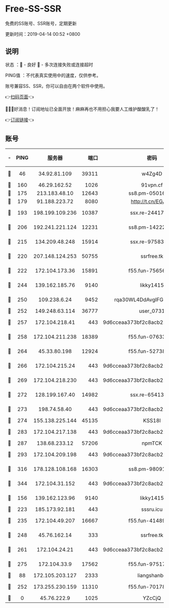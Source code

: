 # Free-SS-SSR

免费的SS账号、SSR账号，定期更新

更新时间：2019-04-14 00:52 +0800

## 说明

状态     ：🙂 - 良好 🙁 - 多次连接失败或连接超时

PING值   ：不代表真实使用中的速度，仅供参考。

账号兼容SS、SSR，你可以自由在两个软件中使用。

👉[扫码页面](https://liesauer.github.io/Free-SS-SSR/)👈

🎉🎉🎉好消息！订阅地址已全面开放！麻麻再也不用担心我要人工维护酸酸乳了！

👉[订阅链接](https://www.liesauer.net/yogurt/subscribe?ACCESS_TOKEN=DAYxR3mMaZAsaqUb)👈

## 账号

|-|PING|服务器|端口|密码|加密方式|区域|
|:----:|:----:|:-----:|-----:|:----:|:----:|:----:|
|🙂|46|34.92.81.109|39311|w4Zg4D|chacha20-ietf|US|
|🙂|160|46.29.162.52|1026|91vpn.cf|rc4-md5|RU|
|🙂|175|213.183.48.10|12643|ss8.pm-05016472|rc4-md5|RU|
|🙂|179|91.188.223.72|8080|http://t.cn/EGJIyrl|rc4-md5|RU|
|🙂|193|198.199.109.236|10387|ssx.re-24417709|aes-256-cfb|US|
|🙂|206|192.241.221.124|12231|ss8.pm-14222787|aes-256-cfb|US|
|🙂|215|134.209.48.248|15914|ssx.re-97583974|aes-256-cfb|US|
|🙂|220|207.148.124.253|50755|ssrfree.tk|aes-256-cfb|SG|
|🙂|222|172.104.173.36|15891|f55.fun-75656736|aes-256-cfb|SG|
|🙂|244|139.162.185.76|9140|likky1415|aes-256-cfb|DE|
|🙂|250|109.238.6.24|9452|rqa30WL4DdAvgIFG6Fs3znzTa|aes-256-cfb|FR|
|🙂|252|149.248.63.114|36777|user_0731|chacha20|CA|
|🙂|257|172.104.218.41|443|9d6cceaa373bf2c8acb22e60b6a58be6|aes-256-cfb|US|
|🙂|258|172.104.211.238|18389|f55.fun-07633664|aes-256-cfb|US|
|🙂|264|45.33.80.198|12924|f55.fun-52738007|aes-256-cfb|US|
|🙂|266|172.104.215.24|443|9d6cceaa373bf2c8acb22e60b6a58be6|aes-256-cfb|US|
|🙂|269|172.104.218.230|443|9d6cceaa373bf2c8acb22e60b6a58be6|aes-256-cfb|US|
|🙂|272|128.199.167.40|14982|ssx.re-65413948|aes-256-cfb|SG|
|🙂|273|198.74.58.40|443|9d6cceaa373bf2c8acb22e60b6a58be6|aes-256-cfb|US|
|🙂|274|155.138.225.144|45135|KSS18l|rc4-md5|US|
|🙂|283|172.104.217.138|443|9d6cceaa373bf2c8acb22e60b6a58be6|aes-256-cfb|US|
|🙂|287|138.68.233.12|57206|npmTCK|rc4-md5|US|
|🙂|293|172.104.209.198|443|9d6cceaa373bf2c8acb22e60b6a58be6|aes-256-cfb|US|
|🙂|316|178.128.108.168|16303|ss8.pm-98091873|aes-256-cfb|SG|
|🙂|344|172.104.31.152|443|9d6cceaa373bf2c8acb22e60b6a58be6|aes-256-cfb|US|
|🙂|156|139.162.123.96|9140|likky1415|aes-256-cfb|JP|
|🙂|223|185.173.92.181|443|sssru.icu|rc4-md5|RU|
|🙂|235|172.104.49.207|16667|f55.fun-41489806|aes-256-cfb|SG|
|🙂|248|45.76.162.14|333|ssrfree.tk|aes-256-cfb|SG|
|🙂|261|172.104.24.21|443|9d6cceaa373bf2c8acb22e60b6a58be6|aes-256-cfb|US|
|🙂|275|172.104.33.9|17562|f55.fun-97517763|aes-256-cfb|SG|
|🙁|88|172.105.203.127|2333|liangshanbo|chacha20|JP|
|🙁|252|173.255.230.159|11310|f55.fun-70178844|aes-256-cfb|US|
|🙁|0|45.76.222.9|1025|YZcCjQ|rc4-md5|JP|

